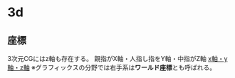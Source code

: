 # 3d

## 座標

3次元CGにはz軸も存在する。
親指がX軸・人指し指をY軸・中指がZ軸
[x軸・y軸・z軸](http://www.f.waseda.jp/moriya/PUBLIC_HTML/education/classes/infomath6/applet/fractal/coord/)
※グラフィックスの分野では右手系は**ワールド座標**とも呼ばれる。
